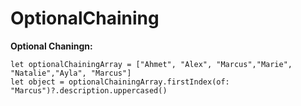 # OptionalChaining




**Optional Chaningn:**

```
let optionalChainingArray = ["Ahmet", "Alex", "Marcus","Marie", "Natalie","Ayla", "Marcus"]
let object = optionalChainingArray.firstIndex(of: "Marcus")?.description.uppercased()
```
